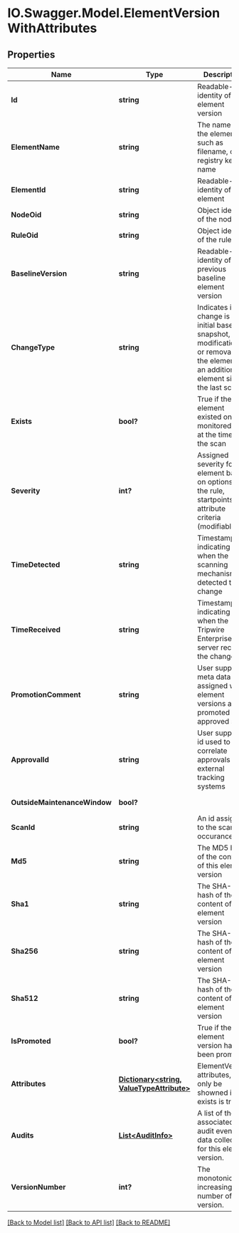 # IO.Swagger.Model.ElementVersionWithAttributes
## Properties

Name | Type | Description | Notes
------------ | ------------- | ------------- | -------------
**Id** | **string** | Readable-Key identity of the element version | 
**ElementName** | **string** | The name of the element, such as filename, or registry key name | 
**ElementId** | **string** | Readable-Key identity of the element | 
**NodeOid** | **string** | Object identity of the node | 
**RuleOid** | **string** | Object identity of the rule | 
**BaselineVersion** | **string** | Readable-key identity of previous baseline element version | 
**ChangeType** | **string** | Indicates if this change is an initial baseline snapshot, a modification, or removal of the element, or an additional element since the last scan | 
**Exists** | **bool?** | True if the element existed on the monitored host at the time of the scan | [default to false]
**Severity** | **int?** | Assigned severity for this element based on options in the rule, startpoints, and attribute criteria (modifiable) | 
**TimeDetected** | **string** | Timestamp indicating when the scanning mechanism detected the change | 
**TimeReceived** | **string** | Timestamp indicating when the Tripwire Enterprise server received the change | [optional] 
**PromotionComment** | **string** | User supplied meta data assigned when element versions are promoted to approved state | 
**ApprovalId** | **string** | User supplied id used to correlate approvals to external tracking systems | 
**OutsideMaintenanceWindow** | **bool?** |  | [default to false]
**ScanId** | **string** | An id assigned to the scan occurance | 
**Md5** | **string** | The MD5 hash of the content of this element version | 
**Sha1** | **string** | The SHA-1 hash of the content of this element version | 
**Sha256** | **string** | The SHA-256 hash of the content of this element version | 
**Sha512** | **string** | The SHA-512 hash of the content of this element version | 
**IsPromoted** | **bool?** | True if the element version has been promoted | [default to false]
**Attributes** | [**Dictionary&lt;string, ValueTypeAttribute&gt;**](ValueTypeAttribute.md) | ElementVersion attributes, will only be showned if exists is true | 
**Audits** | [**List&lt;AuditInfo&gt;**](AuditInfo.md) | A list of the associated audit event data collected for this element version. | 
**VersionNumber** | **int?** | The monotonically increasing number of this version. | 

[[Back to Model list]](../README.md#documentation-for-models) [[Back to API list]](../README.md#documentation-for-api-endpoints) [[Back to README]](../README.md)

